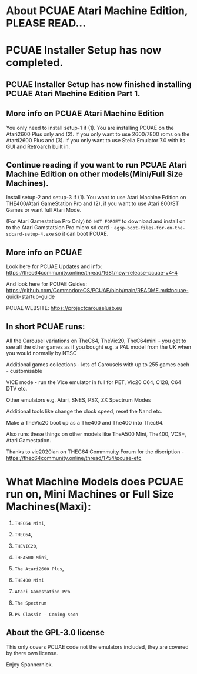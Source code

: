 # About PCUAE Atari Machine Edition, PLEASE READ...

# PCUAE Installer Setup has now completed.
## PCUAE Installer Setup has now finished installing PCUAE Atari Machine Edition Part 1.

## More info on PCUAE Atari Machine Edition

You only need to install setup-1 if (1). You are installing PCUAE on the Atari2600 Plus only and (2). If you only want to use 2600/7800 roms on the Atarti2600 Plus and (3). If you only want to use Stella Emulator 7.0 with its GUI and Retroarch built in.

## Continue reading if you want to run PCUAE Atari Machine Edition on other models(Mini/Full Size Machines).

Install setup-2 and setup-3 if (1). You want to use Atari Machine Edition on THE400/Atari GameStation Pro and (2), if you want to use Atari 800/ST Games or want full Atari Mode.


(For Atari Gamestation Pro Only) `DO NOT FORGET` to download and install on to the Atari Gamstatsion Pro micro sd card - `agsp-boot-files-for-on-the-sdcard-setup-4.exe` so it can boot PCUAE.


## More info on PCUAE

Look here for PCUAE Updates and info: https://thec64community.online/thread/1681/new-release-pcuae-v4-4

And look here for PCUAE Guides: https://github.com/CommodoreOS/PCUAE/blob/main/README.md#pcuae-quick-startup-guide

PCUAE WEBSITE: https://projectcarouselusb.eu

## In short PCUAE runs:

All the Carousel variations on TheC64, TheVic20, TheC64mini - you get to see all the other games as if you bought e.g. a PAL model from the UK when you would normally by NTSC

Additional games collections - lots of Carousels with up to 255 games each - customisable

VICE mode - run the Vice emulator in full for PET, Vic20 C64, C128, C64 DTV etc.

Other emulators e.g. Atari, SNES, PSX, ZX Spectrum Modes

Additional tools like change the clock speed, reset the Nand etc.

Make a TheVic20 boot up as a The400 and The400 into Thec64.

Also runs these things on other models like TheA500 Mini, The400, VCS+, Atari Gamestation.

Thanks to vic2020ian on THEC64 Commmuity Forum for the discription - https://thec64community.online/thread/1754/pcuae-etc

## 

What Machine Models does PCUAE run on, Mini Machines or Full Size Machines(Maxi):
================================

1. `THEC64 Mini`,

2. `THEC64`,

3. `THEVIC20`,

4. `THEA500 Mini`,

5. `The Atari2600 Plus`,

6. `THE400 Mini`

7. `Atari Gamestation Pro`

8. `The Spectrum`

9. `PS Classic - Coming soon`

## About the GPL-3.0 license

This only covers PCUAE code not the emulators included, they are covered by there own license.

 Enjoy Spannernick.
